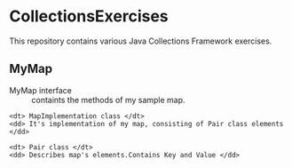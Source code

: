 # CollectionsExercises
This repository contains various Java Collections Framework exercises.

## MyMap
<d1>
	<dt> MyMap interface </dt>
	<dd> containts the methods of my sample map. </dd>
	
	<dt> MapImplementation class </dt>
	<dd> It's implementation of my map, consisting of Pair class elements </dd>

	<dt> Pair class </dt>
	<dd> Describes map's elements.Contains Key and Value </dd>	
</d1>
